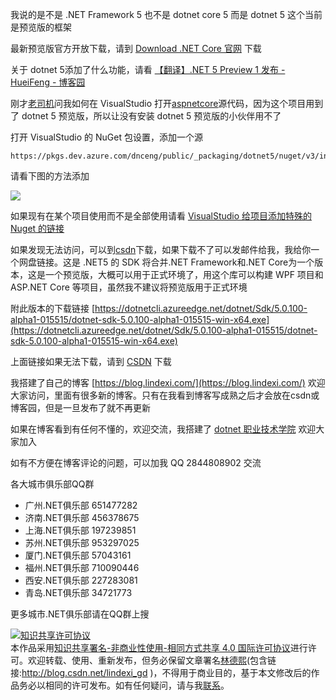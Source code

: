 
我说的是不是 .NET Framework 5 也不是 dotnet core 5 而是 dotnet 5 这个当前是预览版的框架

<!--more-->


<!-- CreateTime:2020/2/4 10:33:48 -->

<!-- 发布 -->

最新预览版官方开放下载，请到 [Download .NET Core 官网](https://dotnet.microsoft.com/download/dotnet-core ) 下载

关于 dotnet 5添加了什么功能，请看 [【翻译】.NET 5 Preview 1 发布 - HueiFeng - 博客园](https://www.cnblogs.com/yyfh/p/12508844.html )

刚才[老司机](https://huchengv5.github.io/ )问我如何在 VisualStudio 打开[aspnetcore](https://github.com/dotnet/aspnetcore )源代码，因为这个项目用到了 dotnet 5 预览版，所以让没有安装 dotnet 5 预览版的小伙伴用不了

打开 VisualStudio 的 NuGet 包设置，添加一个源

```
https://pkgs.dev.azure.com/dnceng/public/_packaging/dotnet5/nuget/v3/index.json
```

请看下图的方法添加

![](http://image.acmx.xyz/lindexi%2F201958214432905)

如果现有在某个项目使用而不是全部使用请看 [VisualStudio 给项目添加特殊的 Nuget 的链接](https://blog.lindexi.com/post/VisualStudio-%E7%BB%99%E9%A1%B9%E7%9B%AE%E6%B7%BB%E5%8A%A0%E7%89%B9%E6%AE%8A%E7%9A%84-Nuget-%E7%9A%84%E9%93%BE%E6%8E%A5.html )

如果发现无法访问，可以到[csdn](https://download.csdn.net/download/lindexi_gd/12230985)下载，如果下载不了可以发邮件给我，我给你一个网盘链接。这是 .NET5 的 SDK 将合并.NET Framework和.NET Core为一个版本，这是一个预览版，大概可以用于正式环境了，用这个库可以构建 WPF 项目和 ASP.NET Core 等项目，虽然我不建议将预览版用于正式环境

附此版本的下载链接 [https://dotnetcli.azureedge.net/dotnet/Sdk/5.0.100-alpha1-015515/dotnet-sdk-5.0.100-alpha1-015515-win-x64.exe](https://dotnetcli.azureedge.net/dotnet/Sdk/5.0.100-alpha1-015515/dotnet-sdk-5.0.100-alpha1-015515-win-x64.exe)

上面链接如果无法下载，请到 [CSDN](https://download.csdn.net/download/lindexi_gd/12230985 ) 下载



我搭建了自己的博客 [https://blog.lindexi.com/](https://blog.lindexi.com/) 欢迎大家访问，里面有很多新的博客。只有在我看到博客写成熟之后才会放在csdn或博客园，但是一旦发布了就不再更新

如果在博客看到有任何不懂的，欢迎交流，我搭建了 [dotnet 职业技术学院](https://t.me/dotnet_campus) 欢迎大家加入

如有不方便在博客评论的问题，可以加我 QQ 2844808902 交流

各大城市俱乐部QQ群

- 广州.NET俱乐部 651477282
- 济南.NET俱乐部 456378675
- 上海.NET俱乐部 197239851
- 苏州.NET俱乐部 953297025
- 厦门.NET俱乐部 57043161
- 福州.NET俱乐部 710090446
- 西安.NET俱乐部 227283081
- 青岛.NET俱乐部 34721773

更多城市.NET俱乐部请在QQ群上搜

<a rel="license" href="http://creativecommons.org/licenses/by-nc-sa/4.0/"><img alt="知识共享许可协议" style="border-width:0" src="https://licensebuttons.net/l/by-nc-sa/4.0/88x31.png" /></a><br />本作品采用<a rel="license" href="http://creativecommons.org/licenses/by-nc-sa/4.0/">知识共享署名-非商业性使用-相同方式共享 4.0 国际许可协议</a>进行许可。欢迎转载、使用、重新发布，但务必保留文章署名[林德熙](http://blog.csdn.net/lindexi_gd)(包含链接:http://blog.csdn.net/lindexi_gd )，不得用于商业目的，基于本文修改后的作品务必以相同的许可发布。如有任何疑问，请与我[联系](mailto:lindexi_gd@163.com)。